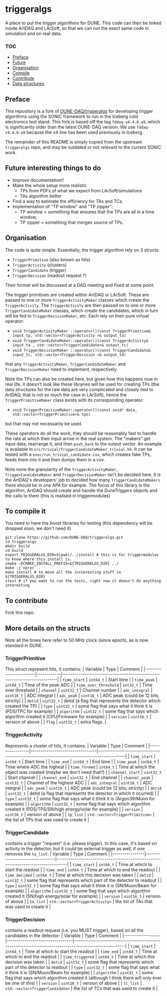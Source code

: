 # triggeralgs
A place to put the trigger algorithms for DUNE. This code can then be
linked inside ArtDAQ and LArSoft, so that we can run the exact same
code in simulation and on real data.

### TOC
 - [Preface](#preface)
 - [Future](#future)
 - [Organisation](#organisation)
 - [Compile](#compile)
 - [Contribute](#contribute)
 - [Data structures](#structs)

<a name="preface">

 ## Preface

This repository is a fork of [DUNE-DAQ/triggeralgs](https://github.com/DUNE-DAQ/triggeralgs) for developing trigger algorithms using the SONIC framework to run in the Iceberg cold electronics test stand. This fork is based off the tag `fddaq-v4.4.8-a9`, which is significantly older than the latest DUNE-DAQ version. We use `fddaq-v4.4.8-a9` because the v4 line has been used previously in Iceberg.

The remainder of this README is simply copied from the upstream `triggeralgs` repo, and may be outdated or not relevant to the current SONIC work.

<a name="future">

## Future interesting things to do
 - Improve documentation!!
 - Make the whole setup more realistic
   - TPs from PDFs of what we expect from LArSoft/simulations
   - TAs algorithm better
 - Find a way to estimate the efficiency for TAs and TCs.
 - Implementation of "TP window" and "TP zipper":
   - TP window = something that ensures that the TPs are all in a time window,
   - TP zipper = something that merges source of TPs.


<a name="organisation"/>

## Organisation
The code is quite simple. Essentially, the trigger algorithm rely on 3
structs:
 - `TriggerPrimitive` (also known as hits)
 - `TriggerActivity` (clusters)
 - `TriggerCandidate` (trigger)
 - `TriggerDecision` (readout request ?)
 
Their format will be discussed at a DAQ meeting and fixed at some point.

The trigger primitives are created within ArtDAQ or LArSoft. These are
passed to one or more `TriggerActivityMaker` classes which create the
`TriggerActivity`. The `TriggerActivity` are then passed on to one
or more `TriggerCandidateMaker` classes, which create the
candidates, which in turn will be fed to `TriggerDecisionMaker`, etc. Each rely on their pure virtual operator:
 - `void TriggerActivityMaker ::operator()(const TriggerPrimitive& input_tp, std::vector<TriggerActivity >& output_ta)`
 - `void TriggerCandidateMaker::operator()(const TriggerActivity& input_ta , std::vector<TriggerCandidate>& output_tc)`
 - `void TriggerDecisionMaker ::operator()(const TriggerCandidate& input_tc, std::vector<TriggerDecision >& output_td)`

that any `TriggerActivityMaker`, `TriggerCandidateMaker` and
`TriggerDecisionMaker` need to implement, respectively.

Note the TPs can also be created here, but given how this happens now
in real life, it doesn't look like these libraries will be used for
creating TPs (the data structures for the raw data are very
complicated and closely tied to ArtDAQ, that is not so much the case
in LArSoft), hence the `TriggerPrimitiveMaker` class exists with its
corresponding operator:
- `void TriggerPrimitiveMaker::operator()(const void* data, std::vector<TriggerPrimitive>& tps)`

but that may not necessarily be used.

These operators do all the work, they should be reasonably
fast to handle the rate at which their input arrive in the real
system. The "makers" get input data, rearrange it, and then
`push_back` to the output vector. An example is available in
`src/trivial/TriggerCandidateMaker_trivial.hh`. It can be tested with
a `exec/run_trivial_candidate.cxx`, which creates fake TPs, feeds
them into it and then dumps them in a csv.

Note none the granularity of the `TriggerActivityMaker`,
`TriggerCandidateMaker` and `TriggerDecisionMaker` isn't be decided here. 
It is the ArtDAQ's developers' job to decided how many
`TriggerCandidateMakers` there should be in one APA for example. The
focus of this library is the algorithm, ArtDAQ should
create and handle the DuneTriggers objects and the calls to them (this is realised in triggermodules)

<a name="compile"/>

## To compile it
You need to have the boost libraries for testing (this dependency will be dropped soon, we don't need it)
```
git clone https://github.com/DUNE-DAQ/triggeralgs.git
cd triggeralgs
mkdir build
cd build
export TRIGGERALGS_DIR=$(pwd)/../install # this is for triggermodules to know where this install is.
cmake -DCMAKE_INSTALL_PREFIX=${TRIGGERALGS_DIR} ../
make -j`nproc`
make install # to move all the insteresting stuff in ${TRIGGERALGS_DIR}
ctest # if you want to run the tests, right now it doesn't do anything interesting
```

<a name="contribute"/>

## To contribute
Fork this repo.

<a name="structs"/>

## More details on the structs
Note all the times here refer to 50 MHz clock (since epoch), as is now standard in DUNE.

### TriggerPrimitive
This struct represent hits, it contains:
| Variable              | Type       | Comment                                                                   |
|-----------------------|------------|---------------------------------------------------------------------------|
| `time_start`          | `int64_t`  | Start time                                                                |
| `time_peak`           | `int64_t`  | Time of the peak ADC                                                      |
| `time_over_threshold` | `int32_t`  | Time over threshold                                                       |
| `channel`             | `uint32_t` | Channel number                                                            |
| `adc_integral`        | `uint16_t` | ADC integral                                                              |
| `adc_peak`            | `uint16_t` | ADC peak (could be 12 bits, strictly)                                     |
| `detid`               | `uint32_t` | detid (a flag that represents the detector which created the TP)          |
| `type`                | `uint32_t` | some flag that says what it think it is (PDS/TPC for example)             |
| `algorithm`           | `uint32_t` | some flag that says which algorithm created it (CPU/Firmware for example) |
| `version`             | `uint16_t` | version of above                                                          |
| `flag`                | `uint32_t` | extra flags.                                                              |

### TriggerActivity
Represents a cluster of hits, it contains:
| Variable        | Type                            | Comment                                                                                   |
|-----------------|---------------------------------|-------------------------------------------------------------------------------------------|
| `time_start`    | `int64_t`                       | Start time                                                                                |
| `time_end`      | `int64_t`                       | End time                                                                                  |
| `time_peak`     | `int64_t`                       | Time where ADC the highest                                                                |
| `time_formed`   | `int64_t`                       | Time at which the object was created (maybe we don't need that?)                          |
| `channel_start` | `uint32_t`                      | Start channel                                                                             |
| `channel_end`   | `uint32_t`                      | End channel                                                                               |
| `channel_peak`  | `uint32_t`                      | Channel of the highest ADC                                                                |
| `adc_integral`  | `uint16_t`                      | ADC integral                                                                              |
| `adc_peak`      | `uint16_t`                      | ADC peak (could be 12 bits, strictly)                                                     |
| `detid`         | `uint32_t`                      | detid (a flag that represents the detector in which it ocurred)                           |
| `type`          | `uint32_t`                      | some flag that says what it think it is (Argon39/Muon for example)                        |
| `algorithm`     | `uint32_t`                      | some flag that says which algorithm created it (PDS/TPS/SN/high energy/solar for example) |
| `version`       | `uint16_t`                      | version of above                                                                          |
| `tp_list`       | `std::vector<TriggerPrimitive>` | the list of TPs that was used to create it                                                |
 
### TriggerCandidate
contains a trigger "request" (i.e. please trigger). In this case, it's based on activity in the detector, but it could be external trigger as well, if one removes the `ta_list`:
| Variable       | Type                           | Comment                                                                           |
|----------------|--------------------------------|-----------------------------------------------------------------------------------|
| `time_start`   | `int64_t`                      | Time at which to start the readout                                                |
| `time_end`     | `int64_t`                      | Time at which to end the readout                                                  |
| `time_decided` | `int64_t`                      | Time at which this decision was taken                                             |
| `detid`        | `uint32_t`                     | some flag that represents which part of the detector to readout                   |
| `type`         | `uint32_t`                     | some flag that says what it think it is (SN/Muon/Beam for example)                |
| `algorithm`    | `uint32_t`                     | some flag that says which algorithm created it (SN/high energy/solar for example) |
| `version`      | `uint16_t`                     | version of above                                                                  |
| `ta_list`      | `std::vector<TriggerActivity>` | the list of TAs that was used to create it                                        |

### TriggerDecision
contains a readout request (i.e. you MUST trigger), based on all the candidates in the detector:
| Variable         | Type                            | Comment                                                                                               |
|------------------|---------------------------------|-------------------------------------------------------------------------------------------------------|
| `time_start`     | `int64_t`                       | Time at which to start the readout                                                                    |
| `time_end`       | `int64_t`                       | Time at which to end the readout                                                                      |
| `time_triggered` | `int64_t`                       | Time at which this decision was taken                                                                 |
| `detid`          | `uint32_t`                      | some flag that represents which part of the detector to readout                                       |
| `type`           | `uint32_t`                      | some flag that says what it think it is (SN/Muon/Beam for example)                                    |
| `algorithm`      | `uint32_t`                      | some flag that says which algorithm created it (although I think there will only ever be one of this) |
| `version`        | `uint16_t`                      | version of above                                                                                      |
| `tc_list`        | `std::vector<TriggerCandidate>` | the list of TCs that was used to create it                                                            |
